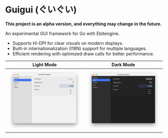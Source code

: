 # Guigui (ぐいぐい)

**This project is an alpha version, and everything may change in the future.**

An experimental GUI framework for Go with Ebitengine.

 * Supports Hi-DPI for clear visuals on modern displays.
 * Built-in internationalization (I18N) support for multiple languages.
 * Efficient rendering with optimized draw calls for better performance.

| Light Mode | Dark Mode |
| --- | --- |
| ![Light Mode](lightmode.png) | ![Dark Mode](darkmode.png) |
